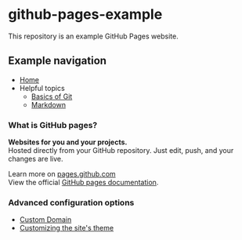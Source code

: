 # github-pages-example

This repository is an example GitHub Pages website. 


## Example navigation
- [Home](./README.md)
- Helpful topics
  - [Basics of Git](./helpful-topics/basics-of-git)
  - [Markdown](./helpful-tops/markdown)


### What is GitHub pages?
**Websites for you and your projects.** \
Hosted directly from your GitHub repository. Just edit, push, and your changes are live.

Learn more on [pages.github.com](https://pages.github.com) \
View the official [GitHub pages documentation](https://docs.github.com/en/pages).

### Advanced configuration options
- [Custom Domain](https://docs.github.com/en/pages/configuring-a-custom-domain-for-your-github-pages-site)
- [Customizing the site's theme](https://docs.github.com/en/pages/setting-up-a-github-pages-site-with-jekyll/adding-a-theme-to-your-github-pages-site-using-jekyll)

